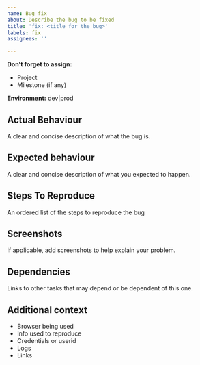 ```yaml
---
name: Bug fix
about: Describe the bug to be fixed
title: 'fix: <title for the bug>'
labels: fix
assignees: ''

---
```


**Don't forget to assign:**
*   Project
*   Milestone (if any)

**Environment:** dev|prod

## Actual Behaviour
A clear and concise description of what the bug is.

## Expected behaviour
A clear and concise description of what you expected to happen.

## Steps To Reproduce
An ordered list of the steps to reproduce the bug

## Screenshots
If applicable, add screenshots to help explain your problem.

## Dependencies
Links to other tasks that may depend or be dependent of this one.

## Additional context
*   Browser being used
*   Info used to reproduce
*   Credentials or userid
*   Logs
*   Links
